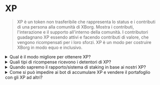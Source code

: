 # XP

> XP è un token non trasferibile che rappresenta lo status e i contributi di una persona alla comunità di XBorg. Mostra i contributi, l'interazione e il supporto all'interno della comunità. I contributori guadagnano XP essendo attivi e facendo contributi di valore, che vengono ricompensati per i loro sforzi. XP è un modo per costruire XBorg in modo equo e inclusivo.

<details>

<summary>Qual è il modo migliore per ottenere XP?</summary>

Attualmente, l'approccio ottimale per accumulare punti esperienza (XP) implica un coinvolgimento attivo nella comunità. Coloro che desiderano ulteriori dettagli in merito sono cordialmente invitati a unirsi al server Discord di XBorg [Discord](https://discord.gg/xborg). È importante notare che con l'imminente rilascio dell'applicazione V1, il metodo predominante per ottenere XP si sposterà all'utilizzo dell'applicazione e del protocollo stesso.

</details>

<details>

<summary>Quali tipi di ricompense ricevono i detentori di XP?</summary>

Alcuni detentori di token XP avranno diritto a ricevere una quantità specificata di token XBG durante l'Evento di Generazione dei Token (TGE), soggetto a determinate condizioni. La quantità di token distribuiti rimarrà segreta fino all'evento di distribuzione, al fine di scoraggiare strategie di coinvolgimento opportuniste. I detentori di XP godranno di diversi vantaggi, tra cui sconti su prodotti XBorg, drop esclusivi e accesso a pool di staking separati.

</details>

<details>

<summary>Quando sapremo il rapporto/sistema di staking in base ai nostri XP?</summary>

I detentori di XP avranno accesso a pool di staking dedicate, ma il rapporto esatto non è ancora noto.

</details>

<details>

<summary>Come si può impedire ai bot di accumulare XP e vendere il portafoglio con gli XP ad altri?</summary>

Per garantire l'integrità e la robustezza del meccanismo di ricompensa XP, verrà implementato un protocollo di Proof of Humanity per proteggere dai potenziali attacchi Sybil.

</details>